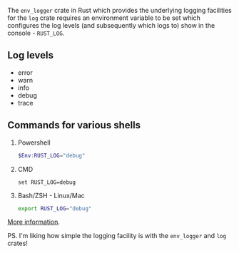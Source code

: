 ---
---

The `env_logger` crate in Rust which provides the underlying logging
facilities for the `log` crate requires an environment variable to be
set which configures the log levels (and subsequently which logs to)
show in the console - `RUST_LOG`.

## Log levels

- error
- warn
- info
- debug
- trace

## Commands for various shells

1. Powershell
   ```powershell
   $Env:RUST_LOG="debug"
   ```

2. CMD
   ```batch
   set RUST_LOG=debug
   ```

3. Bash/ZSH - Linux/Mac
   ```sh
   export RUST_LOG="debug"
   ```

[More information](https://docs.rs/log/0.4.1/log/enum.Level.html).

PS. I'm liking how simple the logging facility is with the
`env_logger` and `log` crates!
